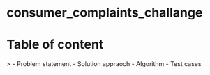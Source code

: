 # <h1>consumer_complaints_challange
<h1>Table of content</h1>>
- Problem statement
- Solution appraoch
- Algorithm
- Test cases
